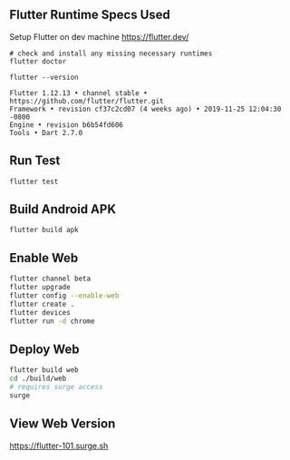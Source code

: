 ## Flutter Runtime Specs Used

Setup Flutter on dev machine
https://flutter.dev/

```
# check and install any missing necessary runtimes
flutter doctor
```

```
flutter --version
```

```
Flutter 1.12.13 • channel stable • https://github.com/flutter/flutter.git
Framework • revision cf37c2cd07 (4 weeks ago) • 2019-11-25 12:04:30 -0800
Engine • revision b6b54fd606
Tools • Dart 2.7.0
```

## Run Test

```
flutter test
```

## Build Android APK

```
flutter build apk
```

## Enable Web

```sh
flutter channel beta
flutter upgrade
flutter config --enable-web
flutter create .
flutter devices
flutter run -d chrome
```

## Deploy Web

```sh
flutter build web
cd ./build/web
# requires surge access
surge
```

## View Web Version

https://flutter-101.surge.sh

